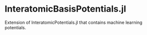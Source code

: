 # InteratomicBasisPotentials.jl
 Extension of InteratomicPotentials.jl that contains machine learning potentials.
